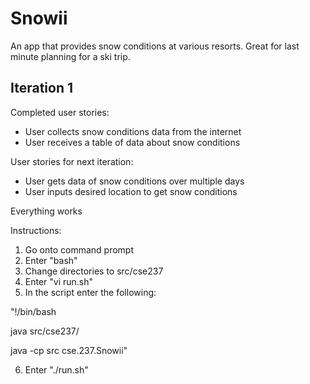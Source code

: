 # Snowii
An app that provides snow conditions at various resorts. Great for last minute planning for a ski trip.
## Iteration 1
Completed user stories:
- User collects snow conditions data from the internet
- User receives a table of data about snow conditions

User stories for next iteration:

- User gets data of snow conditions over multiple days
- User inputs desired location to get snow conditions

Everything works

Instructions:
1. Go onto command prompt
2. Enter "bash"
3. Change directories to src/cse237
4. Enter "vi run.sh"
5. In the script enter the following:

"!/bin/bash <p>
java src/cse237/ <p>
java -cp src cse.237.Snowii"
  
 6. Enter "./run.sh"
